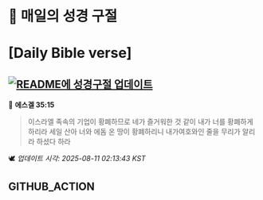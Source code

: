 # 🙏 매일의 성경 구절
# [Daily Bible verse]
## [![README에 성경구절 업데이트](https://github.com/DONGSUKA/first_test/actions/workflows/update-readme-bible.yml/badge.svg)](https://github.com/DONGSUKA/first_test/actions/workflows/update-readme-bible.yml)
<!-- START_BIBLE_VERSE -->
📖 **에스겔 35:15**
> 이스라엘 족속의 기업이 황폐하므로 네가 즐거워한 것 같이 내가 너를 황폐하게 하리라 세일 산아 너와 에돔 온 땅이 황폐하리니 내가여호와인 줄을 무리가 알리라 하셨다 하라

🕊️ _업데이트 시각: 2025-08-11 02:13:43 KST_
  <!-- END_BIBLE_VERSE -->
## GITHUB_ACTION
